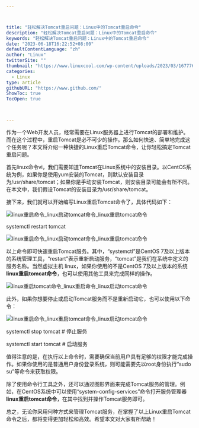 ```yaml
---



title: "轻松解决Tomcat重启问题：Linux中的Tomcat重启命令"
description: "轻松解决Tomcat重启问题：Linux中的Tomcat重启命令"
keywords: "轻松解决Tomcat重启问题：Linux中的Tomcat重启命令"
date: "2023-06-18T16:22:52+08:00"
defaultContentLanguage: "zh"
author: "Linux"
twitterSite: ""
thumbnail: "https://www.linuxcool.com/wp-content/uploads/2023/03/1677766009627_0.png"
categories:
  - Linux
type: article
githubURL: "https://www.github.com/"
ShowToc: true
TocOpen: true



---
```


作为一个Web开发人员，经常需要在Linux服务器上进行Tomcat的部署和维护。而在这个过程中，重启Tomcat是必不可少的操作。那么如何快速、简单地完成这个任务呢？本文将介绍一种快捷的Linux重启Tomcat命令，让你轻松搞定Tomcat重启问题。

首先linux命令vi，我们需要知道Tomcat在Linux系统中的安装目录。以CentOS系统为例，如果你是使用yum安装的Tomcat，则默认安装目录为/usr/share/tomcat；如果你是手动安装Tomcat，则安装目录可能会有所不同。在本文中，我们假设Tomcat的安装目录为/usr/share/tomcat。

接下来，我们就可以开始编写Linux重启Tomcat命令了，具体代码如下：

![linux重启命令_linux启动tomcat命令_linux重启tomcat命令](https://www.linuxcool.com/wp-content/uploads/2023/03/1677766009627_0.png)

systemctl restart tomcat

![linux重启命令_linux启动tomcat命令_linux重启tomcat命令](https://www.linuxcool.com/wp-content/uploads/2023/03/1677766009627_1.jpg)

以上命令即可快速重启Tomcat服务。其中，“systemctl”是CentOS 7及以上版本的系统管理工具，“restart”表示重新启动服务，“tomcat”是我们在系统中定义的服务名称。当然虚拟主机 linux，如果你使用的不是CentOS 7及以上版本的系统 **linux重启tomcat命令**，也可以使用其他工具来完成同样的操作。

![linux重启tomcat命令_linux重启命令_linux启动tomcat命令](https://www.linuxcool.com/wp-content/uploads/2023/03/1677766009627_2.png)

此外，如果你想要停止或启动Tomcat服务而不是重新启动它，也可以使用以下命令：

![linux重启命令_linux重启tomcat命令_linux启动tomcat命令](https://www.linuxcool.com/wp-content/uploads/2023/03/1677766009627_3.png)

systemctl stop tomcat # 停止服务

systemctl start tomcat # 启动服务

值得注意的是，在执行以上命令时，需要确保当前用户具有足够的权限才能完成操作。如果你使用的是普通用户身份登录系统，则可能需要先以root身份执行“sudo su”等命令来获取权限。

除了使用命令行工具之外，还可以通过图形界面来完成Tomcat服务的管理。例如，在CentOS系统中可以使用“system-config-services”命令打开服务管理器 **linux重启tomcat命令**，在其中找到并操作Tomcat服务即可。

总之，无论你采用何种方式来管理Tomcat服务，在掌握了以上Linux重启Tomcat命令之后，都将变得更加轻松和高效。希望本文对大家有所帮助！